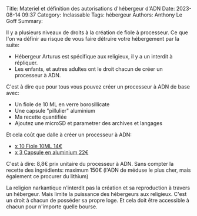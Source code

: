 Title: Materiel et définition des autorisations d'hébergeur d'ADN
Date: 2023-08-14 09:37
Category: Inclassable
Tags: hébergeur
Authors: Anthony Le Goff
Summary: 

Il y a plusieurs niveaux de droits à la création de fiole à processeur. Ce que l'on va définir au risque de vous faire détruire votre hébergement par la suite:

* Hébergeur Arturus est spécifique aux religieux, il y a un interdit à répliquer.
* Les enfants, et autres adultes ont le droit chacun de créer un processeur à ADN.

C'est à dire que pour tous vous pouvez créer un processeur à ADN de base avec:

* Un fiole de 10 ML en verre borosillicate
* Une capsule "pillulier" aluminium
* Ma recette quantifiée 
* Ajoutez une microSD et parametrer des archives et langages

Et cela coût que dalle à créer un processeur à ADN:

* [x 10 Fiole 10ML 14€](https://www.amazon.fr/Hyber-Cara-transparent-bouteilles-d%C3%A9chantillons/dp/B089RKCFGQ/ref=sr_1_6?__mk_fr_FR=%C3%85M%C3%85%C5%BD%C3%95%C3%91&crid=1Y3ML9MHPL3HV&keywords=verre+borosilicate+fiole+10ML&qid=1691999073&sprefix=verre+borosilicate+fiole+10ml%2Caps%2C153&sr=8-6)
* [x 3 Capsule en aluminium 22€](https://www.amazon.fr/dp/B09BL2DGKG?psc=1&ref=ppx_yo2ov_dt_b_product_details)

C'est à dire: 8,8€ prix unitaire du processeur à ADN. Sans compter la recette des ingrédients: maximum 150€ (l'ADN de méduse le plus cher, mais également ce procurer du lithium)

La religion narkantique n'interdit pas la création et sa reproduction à travers un hébergeur. Mais limite la puissance des hébergeurs aux religieux. C'est un droit à chacun de posséder sa propre loge. Et cela doit être accessible à chacun  pour n'importe quelle bourse. 
